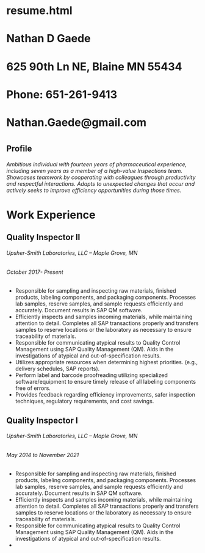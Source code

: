 # resume.html
<!DOCTYPE html>
<html>
  
<head>
  <link rel="stylesheet" href="style.css" />
</head>
<body>
  <div class=header/>
    <h1>Nathan D Gaede</h1>
    <h1>625 90th Ln NE, Blaine MN 55434</h1>
    <h1>Phone: 651-261-9413</h1>
    <h1>Nathan.Gaede@gmail.com<h1/>
  </div>    
  <h2>Profile</h2>
  <h6>Ambitious individual with fourteen years of pharmaceutical experience, including seven years as a member of a high-value Inspections team. Showcases teamwork by cooperating with colleagues through productivity and respectful interactions. Adapts to unexpected changes that occur and actively seeks to improve efficiency opportunities during those times. </h6>
  <h1> Work Experience</h1>
  <h2> Quality Inspector II</h2>
  <h6> Upsher-Smith Laboratories, LLC – Maple Grove, MN</h6>
  <h6> October 2017- Present </h6>
  <ul>
    <li>	Responsible for sampling and inspecting raw materials, finished products, labeling components, and packaging components. Processes lab samples, reserve samples, and sample requests efficiently and accurately. Document results in SAP QM software.</li>
    <li>	Efficiently inspects and samples incoming materials, while maintaining attention to detail. Completes all SAP transactions properly and transfers samples to reserve locations or the laboratory as necessary to ensure traceability of materials.</li>
    <li>	Responsible for communicating atypical results to Quality Control Management using SAP Quality Management (QM). Aids in the investigations of atypical and out-of-specification results.</li>
    <li>	Utilizes appropriate resources when determining highest priorities. (e.g., delivery schedules, SAP reports).</li>
    <li>	Perform label and barcode proofreading utilizing specialized software/equipment to ensure timely release of all labeling components free of errors.</li>
    <li>	Provides feedback regarding efficiency improvements, safer inspection techniques, regulatory requirements, and cost savings.</li>
   </ul>
  <h2> Quality Inspector I</h2>
  <h6> Upsher-Smith Laboratories, LLC – Maple Grove, MN</h6>
  <h6>May 2014 to November 2021</h6>
  <ul>
    <li>	Responsible for sampling and inspecting raw materials, finished products, labeling components, and packaging components. Processes lab samples, reserve samples, and sample requests efficiently and accurately. Document results in SAP QM software.</li>
    <li>	Efficiently inspects and samples incoming materials, while maintaining attention to detail. Completes all SAP transactions properly and transfers samples to reserve locations or the laboratory as necessary to ensure traceability of materials.</li>
    <li>	Responsible for communicating atypical results to Quality Control Management using SAP Quality Management (QM). Aids in the investigations of atypical and out-of-specification results.</li>
    <li></li>
  </ul>
  
  
  
  
  
  </body>
  <footer></footer>
</html>
